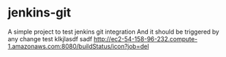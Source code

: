 # jenkins-git

A simple project to test jenkins git integration
And it should be triggered by any change
test klkjlasdf
sadf
http://ec2-54-158-96-232.compute-1.amazonaws.com:8080/buildStatus/icon?job=del

